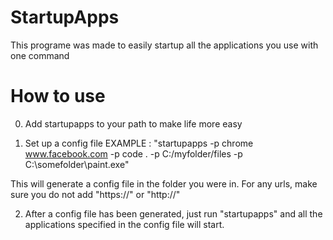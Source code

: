 # StartupApps
This programe was made to easily startup all the applications you use with one command

# How to use

0. Add startupapps to your path to make life more easy

1. Set up a config file EXAMPLE : "startupapps -p chrome www.facebook.com -p code . -p C:/myfolder/files -p C:\somefolder\paint.exe"

This will generate a config file in the folder you were in. For any urls, make sure you do not add "https://" or "http://"

2. After a config file has been generated, just run "startupapps" and all the applications specified in the config file will start.
